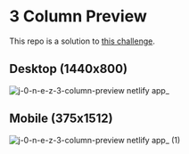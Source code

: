 # 3 Column Preview
This repo is a solution to [this challenge](https://www.frontendmentor.io/challenges/3column-preview-card-component-pH92eAR2-).

## Desktop (1440x800)
![j-0-n-e-z-3-column-preview netlify app_](https://github.com/j-0-n-e-z/3-column-preview/assets/46866168/7858e637-7d05-48a6-a67a-1831d94aa318)

## Mobile (375x1512)
![j-0-n-e-z-3-column-preview netlify app_ (1)](https://github.com/j-0-n-e-z/3-column-preview/assets/46866168/e019e827-f42b-4c41-8250-3d35aee1d31d)
